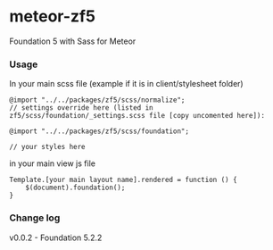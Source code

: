 meteor-zf5
==========

Foundation 5 with Sass for Meteor

### Usage

In your main scss file (example if it is in client/stylesheet folder)

```
@import "../../packages/zf5/scss/normalize";
// settings override here (listed in zf5/scss/foundation/_settings.scss file [copy uncomented here]):

@import "../../packages/zf5/scss/foundation";

// your styles here
```

in your main view js file

```
Template.[your main layout name].rendered = function () {
	$(document).foundation();
}
```

### Change log

v0.0.2 - Foundation 5.2.2